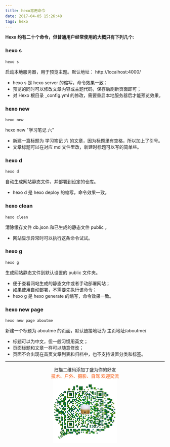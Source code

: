 ```yaml
---
title: hexo常用命令
date: 2017-04-05 15:26:48
tags: hexo
---
```

**Hexo 约有二十个命令，但普通用户经常使用的大概只有下列几个:**
### hexo s
    hexo s
启动本地服务器，用于预览主题。默认地址： http://localhost:4000/

* hexo s 是 hexo server 的缩写，命令效果一致；
* 预览的同时可以修改文章内容或主题代码，保存后刷新页面即可；
* 对 Hexo 根目录 _config.yml 的修改，需要重启本地服务器后才能预览效果。

<!--more-->

### hexo new
    hexo new
hexo new "学习笔记  六"

* 新建一篇标题为 学习笔记 六 的文章，因为标题里有空格，所以加上了引号。
* 文章标题可以在对应 md 文件里改，新建时标题可以写的简单些。

### hexo d
    hexo d
    
自动生成网站静态文件，并部署到设定的仓库。

*  hexo d 是 hexo deploy 的缩写，命令效果一致。

### hexo clean
    hexo clean
清除缓存文件 db.json 和已生成的静态文件 public 。

* 网站显示异常时可以执行这条命令试试。

### hexo g
    hexo g
生成网站静态文件到默认设置的 public 文件夹。

* 便于查看网站生成的静态文件或者手动部署网站；
* 如果使用自动部署，不需要先执行该命令；
* hexo g 是 hexo generate 的缩写，命令效果一致。

### hexo new page
    hexo new page aboutme
    
新建一个标题为 aboutme 的页面，默认链接地址为 主页地址/aboutme/

* 标题可以为中文，但一般习惯用英文；
* 页面标题和文章一样可以随意修改；
* 页面不会出现在首页文章列表和归档中，也不支持设置分类和标签。


-------
<div  align=center>
    <center> 扫描二维码添加丁盛为你的好友</center ><center><font color=#f75000 size=>技术、户外、摄影、自驾 欢迎交流</font><center><img width='40%' align='center' src='/uploads/wechat-qcode.jpg
'>
</div>

